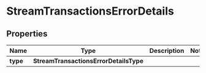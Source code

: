 

# StreamTransactionsErrorDetails


## Properties

| Name | Type | Description | Notes |
|------------ | ------------- | ------------- | -------------|
|**type** | **StreamTransactionsErrorDetailsType** |  |  |



